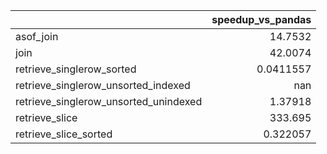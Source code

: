 |                                       |   speedup_vs_pandas |
|:--------------------------------------|--------------------:|
| asof_join                             |          14.7532    |
| join                                  |          42.0074    |
| retrieve_singlerow_sorted             |           0.0411557 |
| retrieve_singlerow_unsorted_indexed   |         nan         |
| retrieve_singlerow_unsorted_unindexed |           1.37918   |
| retrieve_slice                        |         333.695     |
| retrieve_slice_sorted                 |           0.322057  |